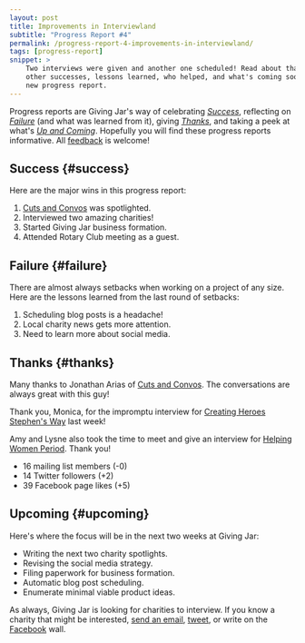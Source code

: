 ```yaml
---
layout: post
title: Improvements in Interviewland
subtitle: "Progress Report #4"
permalink: /progress-report-4-improvements-in-interviewland/
tags: [progress-report]
snippet: >
    Two interviews were given and another one scheduled! Read about that and
    other successes, lessons learned, who helped, and what's coming soon in the
    new progress report.
---
```


Progress reports are Giving Jar's way of celebrating *[Success][1]*, reflecting on *[Failure][2]* (and what was learned from it), giving *[Thanks][3]*, and taking a peek at what's *[Up and Coming][4]*. Hopefully you will find these progress reports informative. All [feedback][5] is welcome!

## Success {#success}

Here are the major wins in this progress report:

1. [Cuts and Convos][8] was spotlighted.
2. Interviewed two amazing charities!
3. Started Giving Jar business formation.
4. Attended Rotary Club meeting as a guest.

## Failure {#failure}

There are almost always setbacks when working on a project of any size. Here are the lessons learned from the last round of setbacks:

1. Scheduling blog posts is a headache!
2. Local charity news gets more attention.
3. Need to learn more about social media.

## Thanks {#thanks}

Many thanks to Jonathan Arias of [Cuts and Convos][9]. The conversations are always great with this guy!

Thank you, Monica, for the impromptu interview for [Creating Heroes Stephen's Way][10] last week!

Amy and Lysne also took the time to meet and give an interview for [Helping Women Period][11]. Thank you!

* 16 mailing list members (-0)
* 14 Twitter followers (+2)
* 39 Facebook page likes (+5)

## Upcoming {#upcoming}

Here's where the focus will be in the next two weeks at Giving Jar:

* Writing the next two charity spotlights.
* Revising the social media strategy.
* Filing paperwork for business formation.
* Automatic blog post scheduling.
* Enumerate minimal viable product ideas.

As always, Giving Jar is looking for charities to interview. If you know a charity that might be interested, [send an email][5], [tweet][6], or write on the [Facebook][7] wall.



[1]: #success "Success Section"
[2]: #failure "Failure Section"
[3]: #thanks "Thanks Section"
[4]: #upcoming "Upcoming Section"
[5]: mailto:hello@givingjar.org "Email Giving Jar"
[6]: https://twitter.com/givingjar "Giving Jar on Twitter"
[7]: https://www.facebook.com/givingjarorg "Giving Jar on Facebook"
[8]: http://blog.givingjar.org/charity-spotlight-cuts-and-convos/ "Charity Spotlight: Cuts and Convos"
[9]: http://cutsandconvos.com "Cuts and Convos Homepage"
[10]: http://www.creatingheroesstephensway.com/ "Creating Heroes Stephen's Way Homepage"
[11]: http://www.helpingwomenperiod.org/home.html "Helping Women Period Homepage"
